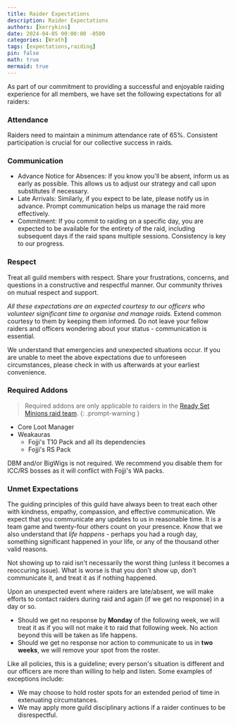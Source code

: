 ```yaml
---
title: Raider Expectations
description: Raider Expectations
authors: [kerrykins]
date: 2024-04-05 00:00:00 -0500
categories: [Wrath]
tags: [expectations,raiding]
pin: false
math: true
mermaid: true
---
```


As part of our commitment to providing a successful and enjoyable raiding experience for all members, we have set the following expectations for all raiders:

### Attendance
Raiders need to maintain a minimum attendance rate of 65%. Consistent participation is crucial for our collective success in raids.

### Communication
- Advance Notice for Absences: If you know you'll be absent, inform us as early as possible. This allows us to adjust our strategy and call upon substitutes if necessary.
- Late Arrivals: Similarly, if you expect to be late, please notify us in advance. Prompt communication helps us manage the raid more effectively.
- Commitment: If you commit to raiding on a specific day, you are expected to be available for the entirety of the raid, including subsequent days if the raid spans multiple sessions. Consistency is key to our progress.

### Respect 
Treat all guild members with respect. Share your frustrations, concerns, and questions in a constructive and respectful manner. Our community thrives on mutual respect and support.

*All these expectations are an expected courtesy to our officers who volunteer significant time to organise and manage raids.* Extend common courtesy to them by keeping them informed. Do not leave your fellow raiders and officers wondering about your status - communication is essential.

We understand that emergencies and unexpected situations occur. If you are unable to meet the above expectations due to unforeseen circumstances, please check in with us afterwards at your earliest convenience.

### Required Addons

> Required addons are only applicable to raiders in the [Ready Set Minions raid team](https://enclavewow.github.io/posts/raiding-with-enclave/#ready-set-minions-rsm).
{: .prompt-warning }

- Core Loot Manager
- Weakauras
	- Fojji's T10 Pack and all its dependencies
	- Fojji's RS Pack
 
 DBM and/or BigWigs is not required. We recommend you disable them for ICC/RS bosses as it will conflict with Fojji's WA packs. 
 
### Unmet Expectations
 
 The guiding principles of this guild have always been to treat each other with kindness, empathy, compassion, and effective communication. We expect that you communicate any updates to us in reasonable time. It is a team game and twenty-four others count on your presence. Know that we also understand that *life happens* - perhaps you had a rough day, something significant happened in your life, or any of the thousand other valid reasons. 
 
 Not showing up to raid isn't necessarily the worst thing (unless it becomes a reoccuring issue). What is worse is that you don't show up, don't communicate it, and treat it as if nothing happened. 
 
 Upon an unexpected event where raiders are late/absent, we will make efforts to contact raiders during raid and again (if we get no response) in a day or so. 
 - Should we get no response by **Monday** of the following week, we will treat it as if you will not make it to raid that following week. No action beyond this will be taken as life happens. 
 - Should we get no response nor action to communicate to us in **two weeks**, we will remove your spot from the roster. 
 
Like all policies, this is a guideline; every person's situation is different and our officers are more than willing to help and listen. Some examples of exceptions include:
- We may choose to hold roster spots for an extended period of time in extenuating circumstances.
- We may apply more guild disciplinary actions if a raider continues to be disrespectful. 
